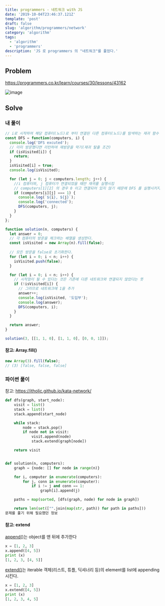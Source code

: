 ```yaml
---
title: programmers - 네트워크 with JS
date: '2019-10-04T23:46:37.121Z'
template: 'post'
draft: false
slug: 'algorithm/programmers/network'
category: 'algorithm'
tags:
  - 'algorithm'
  - 'programmers'
description: 'JS 로 programmers 의 "네트워크"를 풀었다.'
---
```


## Problem

https://programmers.co.kr/learn/courses/30/lessons/43162

![image](https://user-images.githubusercontent.com/35516239/66176736-d639ae80-e699-11e9-9399-99c3d6b98425.png)

## Solve

### 내 풀이 

```js
// i로 시작하여 해당 컴퓨터(노드)로 부터 연결된 다른 컴퓨터(노드)를 탐색하는 재귀 함수
const DFS = function(computers, i) {
  console.log('DFS excuted');
  // 이미 방문했다면 리턴하여 재방문을 막기(재귀 탈출 조건)
  if (isVisited[i]) {
    return;
  }
  isVisited[i] = true;
  console.log(isVisited);

  for (let j = 0; j < computers.length; j++) {
    //i 컴퓨터와, j 컴퓨터가 연결되었을 때만 재귀를 실행시킴
    // computers[1][2] 의 경우 0 이고 연결되어 있지 않기 때문에 DFS 를 실행시키지 않음
    if (computers[i][j] === 1) {
      console.log(`${i}, ${j}`);
      console.log('connected');
      DFS(computers, j);
    }
  }
};

function solution(n, computers) {
  let answer = 0;
  // 각 컴퓨터의 방문을 체크하는 배열을 생성한다.
  const isVisited = new Array(n).fill(false);
	
  // 모든 방문을 false로 초기화한다. 
  for (let i = 0; i < n; i++) {
    isVisited.push(false);
  }

  for (let i = 0; i < n; i++) {
    // 시작점이 될 수 있다는 것은 기존에 다른 네트워크와 연결되지 않았다는 뜻
    if (!isVisited[i]) {
      // 그러므로 네트워크에 1을 추가
      answer++;
      console.log(isVisited, '도입부');
      console.log(answer);
      DFS(computers, i);
    }
  }

  return answer;
}

solution(3, [[1, 1, 0], [1, 1, 0], [0, 0, 1]]);


```

#### 참고: Array.fill()

```js
new Array(3).fill(false);
// (3) [false, false, false]

```

### 파이썬 풀이

참고: https://itholic.github.io/kata-network/

```python
def dfs(graph, start_node):
    visit = list()
    stack = list()
    stack.append(start_node)

    while stack:
        node = stack.pop()
        if node not in visit:
            visit.append(node)
            stack.extend(graph[node])

    return visit


def solution(n, computers):
    graph = {node: [] for node in range(n)}

    for i, computer in enumerate(computers):
        for j, conn in enumerate(computer):
            if i != j and conn == 1:
                graph[i].append(j)

    paths = map(sorted, [dfs(graph, node) for node in graph])

    return len(set(["".join(map(str, path)) for path in paths]))
문제를 풀기 위해 필요했던 정보 
```

#### 참고: extend 

[append()](https://docs.python.org/2/library/array.html?highlight=append#array.array.append)는 object를 맨 뒤에 추가한다

```python
x = [1, 2, 3]
x.append([4, 5])
print (x)
[1, 2, 3, [4, 5]]
```

[extend()](https://docs.python.org/2/library/array.html?highlight=append#array.array.extend)는 iterable 객체(리스트, 튜플, 딕셔너리 등)의 element를 list에 appending 시킨다.

```python
x = [1, 2, 3]
x.extend([4, 5])
print (x)
[1, 2, 3, 4, 5]
```

